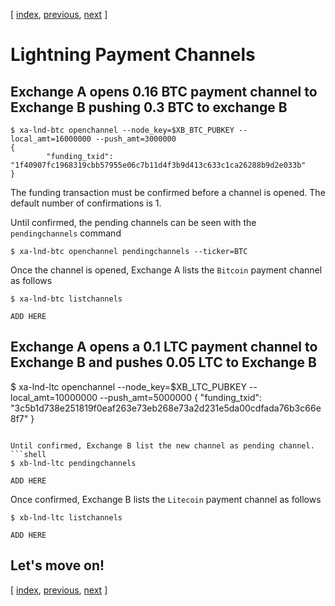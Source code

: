[ [index](/README.md), [previous](/LIGHTNING-02-connect.md), [next](/LIGHTNING-04-payment.md) ]

# Lightning Payment Channels

## Exchange A opens 0.16 BTC payment channel to Exchange B pushing 0.3 BTC to exchange B

```shell
$ xa-lnd-btc openchannel --node_key=$XB_BTC_PUBKEY --local_amt=16000000 --push_amt=3000000
{
        "funding_txid": "1f40907fc1968319cbb57955e06c7b11d4f3b9d413c633c1ca26288b9d2e033b"
}
```

The funding transaction must be confirmed before a channel is opened. The default number of confirmations is 1.

Until confirmed, the pending channels can be seen with the `pendingchannels` command
```shell
$ xa-lnd-btc openchannel pendingchannels --ticker=BTC
```

Once the channel is opened, Exchange A lists the `Bitcoin` payment channel as follows
```shell
$ xa-lnd-btc listchannels

ADD HERE

```



## Exchange A opens a 0.1 LTC payment channel to Exchange B and pushes 0.05 LTC to Exchange B

$ xa-lnd-ltc openchannel --node_key=$XB_LTC_PUBKEY --local_amt=10000000 --push_amt=5000000 
{
        "funding_txid": "3c5b1d738e251819f0eaf263e73eb268e73a2d231e5da00cdfada76b3c66e8f7"
}
```

Until confirmed, Exchange B list the new channel as pending channel.
```shell
$ xb-lnd-ltc pendingchannels

ADD HERE

```

Once confirmed, Exchange B lists the `Litecoin` payment channel as follows
```shell
$ xb-lnd-ltc listchannels

ADD HERE
```

## Let's move on!

[ [index](/README.md), [previous](/LIGHTNING-02-connect.md), [next](/LIGHTNING-04-payment.md) ]

